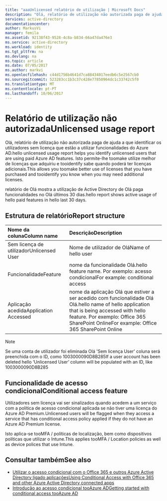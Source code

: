 ```yaml
---
title: "aaaUnlicensed relatório de utilização | Microsoft Docs"
description: "Olá, relatório de utilização não autorizada paga de ajuda a que identificar os utilizadores sem licença que estão a utilizar funcionalidades do Azure AD."
services: active-directory
documentationcenter: 
author: MarkusVi
manager: femila
ms.assetid: 92138f43-9528-4c8a-b834-66a47da476e3
ms.service: active-directory
ms.workload: identity
ms.tgt_pltfrm: na
ms.devlang: na
ms.topic: article
ms.date: 07/05/2017
ms.author: markvi
ms.openlocfilehash: c44d1756b4641d7ca88434017eedb6c5e2567cb0
ms.sourcegitcommit: 523283cc1b3c37c428e77850964dc1c33742c5f0
ms.translationtype: MT
ms.contentlocale: pt-PT
ms.lasthandoff: 10/06/2017
---
```

# <a name="unlicensed-usage-report"></a><span data-ttu-id="3589e-103">Relatório de utilização não autorizada</span><span class="sxs-lookup"><span data-stu-id="3589e-103">Unlicensed usage report</span></span>
<span data-ttu-id="3589e-104">Olá, relatório de utilização não autorizada paga de ajuda a que identificar os utilizadores sem licença que estão a utilizar funcionalidades do Azure AD.</span><span class="sxs-lookup"><span data-stu-id="3589e-104">hello unlicensed usage report helps you identify unlicensed users that are using paid Azure AD features.</span></span> <span data-ttu-id="3589e-105">Isto permite-lhe toomake utilize melhor de licenças que adquiriu e tooidentify sabe quando poderá ter licenças adicionais.</span><span class="sxs-lookup"><span data-stu-id="3589e-105">This allows you toomake better use of licenses that you have purchased and tooidentify you know when you may need additional licenses.</span></span> 

<span data-ttu-id="3589e-106">relatório de Olá mostra a utilização de Active Directory de Olá paga funcionalidades no Olá últimos 30 dias.</span><span class="sxs-lookup"><span data-stu-id="3589e-106">hello report shows active usage of hello paid features in hello last 30 days.</span></span> 

## <a name="report-structure"></a><span data-ttu-id="3589e-107">Estrutura de relatório</span><span class="sxs-lookup"><span data-stu-id="3589e-107">Report structure</span></span>
| <span data-ttu-id="3589e-108">Nome da coluna</span><span class="sxs-lookup"><span data-stu-id="3589e-108">Column name</span></span> | <span data-ttu-id="3589e-109">Descrição</span><span class="sxs-lookup"><span data-stu-id="3589e-109">Description</span></span> |
|:--- |:--- |
| <span data-ttu-id="3589e-110">Sem licença de utilizador</span><span class="sxs-lookup"><span data-stu-id="3589e-110">Unlicensed User</span></span> |<span data-ttu-id="3589e-111">Nome de utilizador de Olá</span><span class="sxs-lookup"><span data-stu-id="3589e-111">Name of hello user</span></span> |
| <span data-ttu-id="3589e-112">Funcionalidade</span><span class="sxs-lookup"><span data-stu-id="3589e-112">Feature</span></span> |<span data-ttu-id="3589e-113">nome da funcionalidade Olá.</span><span class="sxs-lookup"><span data-stu-id="3589e-113">hello feature name.</span></span> <span data-ttu-id="3589e-114">Por exemplo: acesso condicional</span><span class="sxs-lookup"><span data-stu-id="3589e-114">For example: conditional access</span></span> |
| <span data-ttu-id="3589e-115">Aplicação acedida</span><span class="sxs-lookup"><span data-stu-id="3589e-115">Application Accessed</span></span> |<span data-ttu-id="3589e-116">nome da aplicação Olá que estiver a ser acedido com funcionalidade Olá Olá.</span><span class="sxs-lookup"><span data-stu-id="3589e-116">hello name of hello application that is being accessed with hello feature.</span></span> <span data-ttu-id="3589e-117">Por exemplo: Office 365 SharePoint Online</span><span class="sxs-lookup"><span data-stu-id="3589e-117">For example: Office 365 SharePoint Online</span></span> |

> [!NOTE]
> <span data-ttu-id="3589e-118">Se uma conta de utilizador foi eliminada Olá 'Sem licença User' coluna será preenchida com o ID, como 1003000090D8B285</span><span class="sxs-lookup"><span data-stu-id="3589e-118">If a user account has been deleted hello ‘Unlicensed User’ column will be populated with an ID, like 1003000090D8B285</span></span>
> 
> 

## <a name="conditional-access-feature"></a><span data-ttu-id="3589e-119">Funcionalidade de acesso condicional</span><span class="sxs-lookup"><span data-stu-id="3589e-119">Conditional access feature</span></span>
<span data-ttu-id="3589e-120">Utilizadores sem licença vai ser sinalizados quando acedem a um serviço com a política de acesso condicional aplicada se não tiver uma licença do Azure AD Premium.</span><span class="sxs-lookup"><span data-stu-id="3589e-120">Unlicensed users will be flagged when they access a service that has conditional access policy applied if they do not have an Azure AD Premium license.</span></span> 

<span data-ttu-id="3589e-121">Isto aplica-se tooMFA / políticas de localização, bem como dispositivos políticas que utilizar o Intune.</span><span class="sxs-lookup"><span data-stu-id="3589e-121">This applies tooMFA / Location policies as well as device polices that use Intune.</span></span>

## <a name="see-also"></a><span data-ttu-id="3589e-122">Consultar também</span><span class="sxs-lookup"><span data-stu-id="3589e-122">See also</span></span>
* [<span data-ttu-id="3589e-123">Utilizar o acesso condicional com o Office 365 e outros Azure Active Directory ligado aplicações</span><span class="sxs-lookup"><span data-stu-id="3589e-123">Using Conditional Access with Office 365 and other Azure Active Directory connected apps</span></span>](active-directory-conditional-access.md)
* [<span data-ttu-id="3589e-124">Introdução ao acesso condicional tooAzure AD</span><span class="sxs-lookup"><span data-stu-id="3589e-124">Getting started with conditional access tooAzure AD</span></span>](active-directory-conditional-access-azuread-connected-apps.md) 

